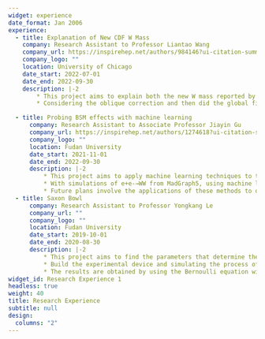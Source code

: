 ```yaml
---
widget: experience
date_format: Jan 2006
experience:
  - title: Explanation of New CDF W Mass
    company: Research Assistant to Professor Liantao Wang
    company_url: https://inspirehep.net/authors/984146?ui-citation-summary=true&ui-exclude-self-citations=true
    company_logo: ""
    location: University of Chicago
    date_start: 2022-07-01
    date_end: 2022-09-30
    description: |-2
        * This project aims to explain both the new W mass reported by Fermi Lab and the long existed discrepancy of forward-backward asymmetry by introducing new vector-like quarks
        * Considering the oblique correction and then did the global fitting to find the reasonable mass of the new particles

  - title: Probing BSM effects with machine learning
      company: Research Assistant to Associate Professor Jiayin Gu
      company_url: https://inspirehep.net/authors/1274618?ui-citation-summary=true&ui-exclude-self-citations=true
      company_logo: ""
      location: Fudan University
      date_start: 2021-11-01
      date_end: 2022-09-30
      description: |-2
          * This project aims to apply machine learning techniques to the phenomenological analyses of the Standard Model Effective Field Theory (SMEFT), with a focus on the measurements at future lepton colliders.
          * With simulations of e+e-→WW from MadGraph5, using machine learning to find the likelihood ratio in terms of the Wilson coefficients of dimension-six operators in this process
          * Future plans involve the applications of these methods to other processes, such as top-pair productions.
  - title: Saxon Bowl
      company: Research Assistant to Professor Yongkang Le
      company_url: ""
      company_logo: ""
      location: Fudan University
      date_start: 2019-10-01
      date_end: 2020-08-30
      description: |-2
          * This project aims to find the parameters that determine the time of the sinking of a bowl with a hole in its base.
          * Build the experimental device and simulating the process of sinking by COMSOL.
          * The results are obtained by using the Bernoulli equation with losses and solving the differentia equations using numerical simulation by Mathematica.
widget_id: Research Experience 1
headless: true
weight: 40
title: Research Experience
subtitle: null
design:
  columns: "2"
---
```

